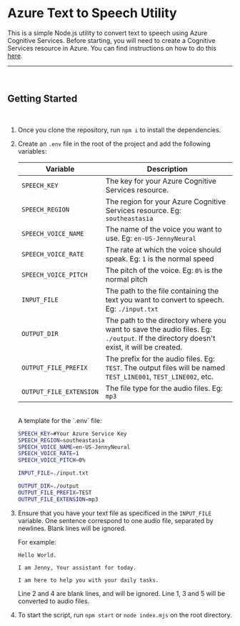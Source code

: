 # Azure Text to Speech Utility

This is a simple Node.js utility to convert text to speech using Azure Cognitive Services. Before starting, you will need to create a Cognitive Services resource in Azure. You can find instructions on how to do this [here](https://learn.microsoft.com/en-gb/azure/cognitive-services/speech-service/get-started-text-to-speech).


---
<br>

## Getting Started
<br>

1. Once you clone the repository, run `npm i` to install the dependencies.
   
2. Create an `.env` file in the root of the project and add the following variables:

    | Variable | Description |
    | --- | --- |
    | `SPEECH_KEY` | The key for your Azure Cognitive Services resource. |
    | `SPEECH_REGION` | The region for your Azure Cognitive Services resource. Eg: `southeastasia` |
    | `SPEECH_VOICE_NAME` | The name of the voice you want to use. Eg: `en-US-JennyNeural` |
    | `SPEECH_VOICE_RATE` | The rate at which the voice should speak. Eg: `1` is the normal speed |
    | `SPEECH_VOICE_PITCH` | The pitch of the voice. Eg: `0%` is the normal pitch |
    | `INPUT_FILE` | The path to the file containing the text you want to convert to speech. Eg: `./input.txt` |
    | `OUTPUT_DIR` | The path to the directory where you want to save the audio files. Eg: `./output`. If the directory doesn't exist, it will be created. |
    | `OUTPUT_FILE_PREFIX` | The prefix for the audio files. Eg: `TEST`. The output files will be named `TEST_LINE001`, `TEST_LINE002`, etc. |
    | `OUTPUT_FILE_EXTENSION` | The file type for the audio files. Eg: `mp3` |
    
    <br>
    A template for the `.env` file: 

    <br>

    ```bash
    SPEECH_KEY=#Your Azure Service Key
    SPEECH_REGION=southeastasia
    SPEECH_VOICE_NAME=en-US-JennyNeural
    SPEECH_VOICE_RATE=1
    SPEECH_VOICE_PITCH=0%

    INPUT_FILE=./input.txt

    OUTPUT_DIR=./output
    OUTPUT_FILE_PREFIX=TEST
    OUTPUT_FILE_EXTENSION=mp3
    ```

1. Ensure that you have your text file as specificed in the `INPUT_FILE` variable. One sentence correspond to one audio file, separated by newlines. Blank lines will be ignored.
   
    For example:

    ```
    Hello World.

    I am Jenny, Your assistant for today.

    I am here to help you with your daily tasks.
    ```

    Line 2 and 4 are blank lines, and will be ignored. Line 1, 3 and 5 will be converted to audio files.

4. To start the script, run `npm start` or `node index.mjs` on the root directory.